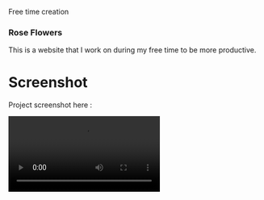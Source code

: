 Free time creation

### Rose Flowers
This is a website that I work on during my free time to be more productive.

# Screenshot
Project screenshot here :

![screenshot](https://github.com/Jooselleebew/text-animasi/blob/juan/videos.mp4)


